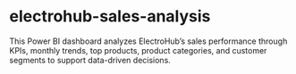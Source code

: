 # electrohub-sales-analysis
This Power BI dashboard analyzes ElectroHub’s sales performance through KPIs, monthly trends, top products, product categories, and customer segments to support data-driven decisions.
